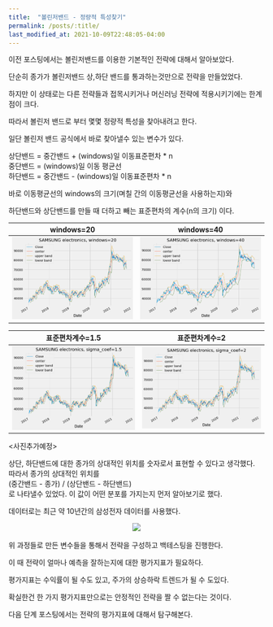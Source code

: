 ```yaml
---
title:  "볼린저밴드 - 정량적 특성찾기" 
permalink: /posts/:title/
last_modified_at: 2021-10-09T22:48:05-04:00
---
```


이전 포스팅에서는 볼린저밴드를 이용한 기본적인 전략에 대해서 알아보았다.

단순히 종가가 볼린저밴드 상,하단 밴드를 통과하는것만으로 전략을 만들었었다.

하지만 이 상태로는 다른 전략들과 접목시키거나 머신러닝 전략에 적용시키기에는 한계점이 크다.

따라서 볼린저 밴드로 부터 몇몇 정량적 특성을 찾아내려고 한다.

일단 볼린저 밴드 공식에서 바로 찾아낼수 있는 변수가 있다.  

상단밴드 = 중간밴드 + (windows)일 이동표준편차 * n  
중단밴드 = (windows)일 이동 평균선  
하단밴드 = 중간밴드 - (windows)일 이동표준편차 * n  


바로 이동평균선의 windows의 크기(며칠 간의 이동평균선을 사용하는지)와

하단밴드와 상단밴드를 만들 때 더하고 빼는 표준편차의 계수(n의 크기) 이다.



|windows=20|windows=40|
|:-:|:-:|
|![Windows=20](https://github.com/meltingOcean/meltingOcean.github.io/blob/master/assets/images/sec_windows_20.png)|![Windows=40](https://github.com/meltingOcean/meltingOcean.github.io/blob/master/assets/images/sec_windows_40.png)|

|표준편차계수=1.5|표준편차계수=2|
|:-:|:-:|
|![sigma_coef=1.5](https://github.com/meltingOcean/meltingOcean.github.io/blob/master/assets/images/sec_sigmacoef_1.5.png)|![sigma_coef=2](https://github.com/meltingOcean/meltingOcean.github.io/blob/master/assets/images/sec_sigmacoef_2.png)|






<사진추가예정>  


상단, 하단밴드에 대한 종가의 상대적인 위치를 숫자로서 표현할 수 있다고 생각했다.  
따라서 종가의 상대적인 위치를  
(중간밴드 - 종가) / (상단밴드 - 하단밴드)  
로 나타낼수 있었다. 이 값이 어떤 분포를 가지는지 먼저 알아보기로 했다.  

데이터로는 최근 약 10년간의 삼성전자 데이터를 사용했다.  


<p align="center"><img src="{{site.url}}/assets/images/samsung_score_distribution.png"></p>




위 과정들로 만든 변수들을 통해서 전략을 구성하고 백테스팅을 진행한다.

이 때 전략이 얼마나 예측을 잘하는지에 대한 평가지표가 필요하다.

평가지표는 수익률이 될 수도 있고, 주가의 상승하락 트렌드가 될 수 도있다.

확실한건 한 가지 평가지표만으로는 안정적인 전략을 짤 수 없는다는 것이다.

다음 단계 포스팅에서는 전략의 평가지표에 대해서 탐구해본다.






